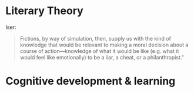 # Literary Theory

Iser:

> Fictions, by way of simulation, then, supply us with the kind of knowledge that would be relevant to making a moral decision about a course of action—knowledge of what it would be like (e.g. what it would feel like emotionally) to be a liar, a cheat, or a philanthropist."

# Cognitive development & learning